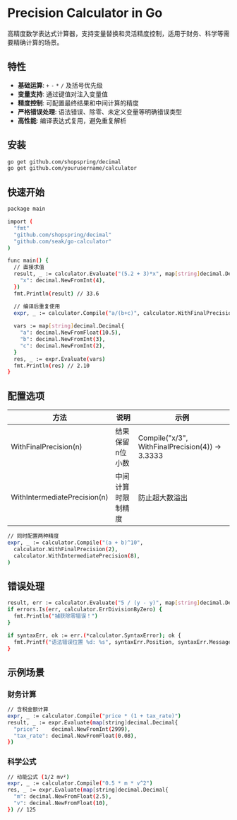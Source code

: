 # Precision Calculator in Go

高精度数学表达式计算器，支持变量替换和灵活精度控制，适用于财务、科学等需要精确计算的场景。

## 特性

- **基础运算**: `+` `-` `*` `/` 及括号优先级
- **变量支持**: 通过键值对注入变量值
- **精度控制**: 可配置最终结果和中间计算的精度
- **严格错误处理**: 语法错误、除零、未定义变量等明确错误类型
- **高性能**: 编译表达式复用，避免重复解析

## 安装

```bash
go get github.com/shopspring/decimal
go get github.com/yourusername/calculator
```

## 快速开始
```bash
package main

import (
  "fmt"
  "github.com/shopspring/decimal"
  "github.com/seak/go-calculator"
)

func main() {
  // 直接求值
  result, _ := calculator.Evaluate("(5.2 + 3)*x", map[string]decimal.Decimal{
    "x": decimal.NewFromInt(4),
  })
  fmt.Println(result) // 33.6

  // 编译后重复使用
  expr, _ := calculator.Compile("a/(b+c)", calculator.WithFinalPrecision(2))
  
  vars := map[string]decimal.Decimal{
    "a": decimal.NewFromFloat(10.5),
    "b": decimal.NewFromInt(3),
    "c": decimal.NewFromInt(2),
  }
  res, _ := expr.Evaluate(vars)
  fmt.Println(res) // 2.10
}
```

## 配置选项
|方法|说明|示例|
|----|----|----|
|WithFinalPrecision(n)|结果保留n位小数|Compile("x/3", WithFinalPrecision(4)) → 3.3333|
|WithIntermediatePrecision(n)|中间计算时限制精度|防止超大数溢出|
```bash
// 同时配置两种精度
expr, _ := calculator.Compile("(a + b)^10",
  calculator.WithFinalPrecision(2),
  calculator.WithIntermediatePrecision(8),
)
```

## 错误处理
```bash
result, err := calculator.Evaluate("5 / (y - y)", map[string]decimal.Decimal{"y": decimal.NewFromInt(3)})
if errors.Is(err, calculator.ErrDivisionByZero) {
  fmt.Println("捕获除零错误！")
}

if syntaxErr, ok := err.(*calculator.SyntaxError); ok {
  fmt.Printf("语法错误位置 %d: %s", syntaxErr.Position, syntaxErr.Message)
}
```

## 示例场景
### 财务计算
```bash
// 含税金额计算
expr, _ := calculator.Compile("price * (1 + tax_rate)")
result, _ := expr.Evaluate(map[string]decimal.Decimal{
  "price":    decimal.NewFromInt(2999),
  "tax_rate": decimal.NewFromFloat(0.08),
})
```

### 科学公式
```bash
// 动能公式 (1/2 mv²)
expr, _ := calculator.Compile("0.5 * m * v^2")
res, _ := expr.Evaluate(map[string]decimal.Decimal{
  "m": decimal.NewFromFloat(2.5),
  "v": decimal.NewFromFloat(10),
}) // 125
```

